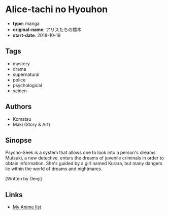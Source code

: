 # Alice-tachi no Hyouhon

-   **type**: manga
-   **original-name**: アリスたちの標本
-   **start-date**: 2018-10-19

## Tags

-   mystery
-   drama
-   supernatural
-   police
-   psychological
-   seinen

## Authors

-   Komatsu
-   Maki (Story & Art)

## Sinopse

Psycho-Seek is a system that allows one to look into a person's dreams. Mutsuki, a new detective, enters the dreams of juvenile criminals in order to obtain information. She's guided by a girl named Kurara, but many dangers lie within the world of dreams and nightmares.

[Written by Denji]

## Links

-   [My Anime list](https://myanimelist.net/manga/118424/Alice-tachi_no_Hyouhon)
